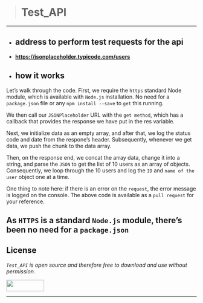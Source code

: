 > # Test_API
---
* ## address to perform test requests for the api
* **https://jsonplaceholder.typicode.com/users**

* ## how it works

Let’s walk through the code. First, we require the `https` standard Node module, which is available with `Node.js` installation. No need for a `package.json` file or any `npm install --save` to `get` this running.

We then call our `JSONPlaceholder` URL with the `get method`, which has a callback that provides the response we have put in the res variable.

Next, we initialize data as an empty array, and after that, we log the status code and date from the respone’s header. Subsequently, whenever we get data, we push the chunk to the data array.

Then, on the response end, we concat the array data, change it into a string, and parse the `JSON` to get the list of 10 users as an array of objects. Consequently, we loop through the 10 users and log the `ID` and `name of the user` object one at a time.

One thing to note here: if there is an error on the `request`, the error message is logged on the console. The above code is available as a `pull request` for your reference.

As `HTTPS` is a standard `Node.js` module, there’s been no need for a `package.json`
---

## License
*`Test_API` is open source and therefore free to download and use without permission.*

<a href="url"><img src="https://www.holbertonschool.com/holberton-logo.png" align="middle" width="100" height="30"></a>

---